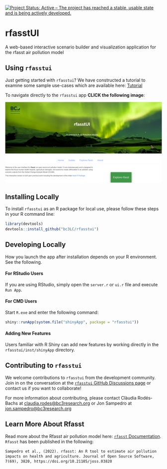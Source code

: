 [![Project Status: Active – The project has reached a stable, usable state and is being actively developed.](https://www.repostatus.org/badges/latest/active.svg)](https://www.repostatus.org/#active)

#  rfasstUI

A web-based interactive scenario builder and visualization application for the rfasst air pollution model

## Using `rfasstui`

Just getting started with `rfasstui`?  We have constructed a tutorial to examine some sample use-cases which are available here:  [Tutorial](https://bc3lc.github.io/rfasstui/articles/tutorial.html)

To navigate directly to the `rfasstui` app **CLICK the following image**:

[![`rfasstui` map scenario interface](https://raw.githubusercontent.com/bc3LC/rfasstui/main/vignettes/readme_figures/rfasstui_web.png)](https://bc3lc.shinyapps.io/rfasstui/)

## Installing Locally

To install `rfasstui` as an R package for local use, please follow these steps in your R command line:

```R
library(devtools)
devtools::install_github("bc3LC/rfasstui")
```

## Developing Locally
How you launch the app after installation depends on your R environment.  See the following.

#### For RStudio Users
If you are using RStudio, simply open the `server.r` or `ui.r` file and execute `Run App`.

#### For CMD Users
Start `R.exe` and enter the following command:

```R
shiny::runApp(system.file("shinyApp", package = "rfasstui"))
```

#### Adding New Features
Users familiar with R Shiny can add new features by working directly in the `rfasstui/inst/shinyApp` directory.

## Contributing to `rfasstui`

We welcome contributions to `rfasstui` from the development community. Join in 
on the conversation at the [`rfasstui` GitHub Discussions page](https://github.com/bc3LC/rfasstui/issues) or contact us if you want to
collaborate!

For more information about contributing, please contact Clàudia Rodés-Bachs at claudia.rodes@bc3research.org or Jon Sampedro at jon.sampedro@bc3research.org

## Learn More About Rfasst
Read more about the Rfasst air pollution model here:  [`rfasst` Documentation](https://bc3lc.github.io/rfasst/). `Rfasst` has been published in the following:

```
Sampedro et al., (2022). rfasst: An R tool to estimate air pollution impacts on health and agriculture. Journal of Open Source Software, 7(69), 3820, https://doi.org/10.21105/joss.03820
```
